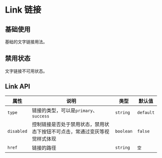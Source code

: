 # Link 链接

## 基础使用

<p>基础的文字链接用法。</p>

<demo vue="../../example/link/base.vue"></demo>

## 禁用状态

<p>文字链接不可用状态。</p>

<demo vue="../../example/link/disable.vue"></demo>

## Link API

| 属性       | 说明                                                                       | 类型      | 默认值    |
| ---------- | -------------------------------------------------------------------------- | --------- | --------- |
| `type`     | 链接的类型，可以是`primary`、`success`                                     | `string`  | `default` |
| `disabled` | 控制链接是否处于禁用状态，禁用状态下按钮不可点击，常通过变灰等视觉样式体现 | `boolean` | `false`   |
| `href`     | 链接的路径                                                                 | `string`  | `空`      |
